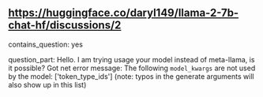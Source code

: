## https://huggingface.co/daryl149/llama-2-7b-chat-hf/discussions/2

contains_question: yes

question_part: Hello. I am trying usage your model instead of meta-llama, is it possible? Got net error message: The following `model_kwargs` are not used by the model: ['token_type_ids'] (note: typos in the generate arguments will also show up in this list)